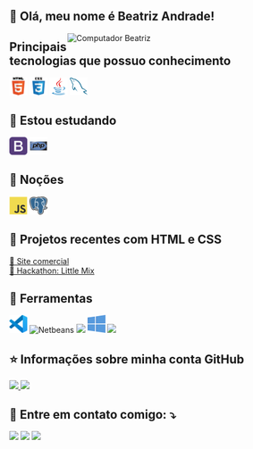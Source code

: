 ## 💜 Olá, meu nome é <strong> Beatriz Andrade!</strong>

<img src="https://raw.githubusercontent.com/MicaelliMedeiros/micaellimedeiros/master/image/computer-illustration.png" min-width="400px" max-width="400px" width="400px" align="right" alt="Computador Beatriz">


 ##  Principais tecnologias que possuo conhecimento
<div>
  <img height="32" src="https://raw.githubusercontent.com/github/explore/80688e429a7d4ef2fca1e82350fe8e3517d3494d/topics/html/html.png" alt="HTML5"/>
  <img height="32" src="https://raw.githubusercontent.com/github/explore/80688e429a7d4ef2fca1e82350fe8e3517d3494d/topics/css/css.png" alt="CSS"/>
  <img height="32" src="https://raw.githubusercontent.com/devicons/devicon/master/icons/java/java-original.svg"> 
  <img height="32" src="https://raw.githubusercontent.com/devicons/devicon/master/icons/mysql/mysql-original.svg"> 
  </div>
  
 ## 🚀 Estou estudando  
   <div>
   <img height="32" src="https://raw.githubusercontent.com/github/explore/80688e429a7d4ef2fca1e82350fe8e3517d3494d/topics/bootstrap/bootstrap.png">
   <img height="32" src="https://raw.githubusercontent.com/devicons/devicon/master/icons/php/php-original.svg">
 </div>
  
   ## 🚀 Noções
   <div>
     <img height="32" src="https://raw.githubusercontent.com/devicons/devicon/master/icons/javascript/javascript-original.svg"> 
     <img height="32" src="https://raw.githubusercontent.com/github/explore/80688e429a7d4ef2fca1e82350fe8e3517d3494d/topics/postgresql/postgresql.png"/>
 </div>
 

## 🚀 Projetos recentes com HTML e CSS
   <div>
    <a href="https://beatriz-andrade09.github.io/site-comercial/" target="_blank">💜 Site comercial </a>
    <br>
    <a href="https://beatriz-andrade09.github.io/Little-Mix/" target="_blank">💜 Hackathon: Little Mix</a> 
 </div>
 
 ## 🚀 Ferramentas
 
 <div>
    <img height="32" src="https://raw.githubusercontent.com/github/explore/80688e429a7d4ef2fca1e82350fe8e3517d3494d/topics/visual-studio-code/visual-studio-code.png" />
    <img height="32" src="https://netbeans.apache.org/images/apache-netbeans.svg?raw=true" alt="Netbeans" />
    <img height="32" src="https://github.com/caidevOficial/Resume/blob/main/media/icons/ubuntu/ubuntu-plain-wordmark.svg?raw=true" />
    <img height="32" src="https://github.com/caidevOficial/Logos/blob/master/Lenguajes/windows.svg?raw=true" alt="Windows" />
    <img height="32" src="https://www.vectorlogo.zone/logos/git-scm/git-scm-icon.svg" />
</div>
 
 ## ⭐ Informações sobre minha conta GitHub

<div>
  <a href="https://github.com/beatriz-andrade09">
  <img height="180em"  src="https://github-readme-stats.vercel.app/api/top-langs/?username=beatriz-andrade09&layout=compact&langs_count=7&theme=dracula"/>
  <img height="180em"  src="https://github-readme-stats.vercel.app/api?username=beatriz-andrade09&show_icons=true&theme=dracula&include_all_commits=true&count_private=true"/>
  </a>
</div>

  ## 💌 Entre em contato comigo: ⤵️

  <p >
  <a href="https://mail.google.com/mail/u/0/fs=1&tf=cm&source=mailto&to=Beatrizandrade1032@gmail.com"  target="_blank"  alt="Gmail">
  <img src="https://img.shields.io/badge/-Gmail-FF0000?style=flat-square&labelColor=FF0000&logo=gmail&logoColor=white" /></a>
 
  <a href="https://www.linkedin.com/in/beatriz-andrade-09478515b/" target="_blank" alt="Linkedin">
  <img src="https://img.shields.io/badge/-Linkedin-0e76a8?style=flat-square&logo=Linkedin&logoColor=white" /></a>

  <a href="https://api.whatsapp.com/send?phone=5579988788904" target="_blank" alt="WhatsApp">
  <img src="https://img.shields.io/badge/-WhatsApp-25d366?style=flat-square&labelColor=25d366&logo=whatsapp&logoColor=white"/></a>
</p>


